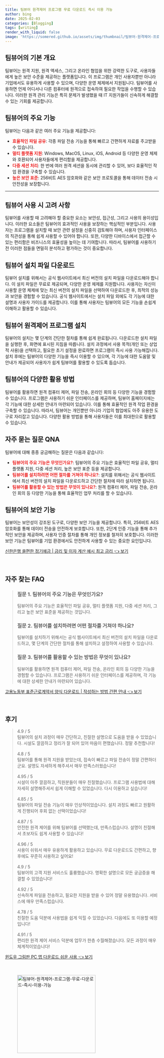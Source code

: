 ```yaml
---
title: 팀뷰어 원격제어 프로그램 무료 다운로드 즉시 이용 가능
author: bing
date: 2025-02-03
categories: [Blogging]
tags: [writing]
render_with_liquid: false
image: 'https://somered.github.io/assets/img/thumbnail/팀뷰어-원격제어-프로그램-무료-다운로드-즉시-이용-가능.webp'
---
```



<h2 id='팀뷰어_개요'>팀뷰어의 기본 개요</h2>

<p>팀뷰어는 원격 지원, 원격 액세스, 그리고 온라인 협업을 위한 강력한 도구로, 사용자들에게 높은 보안 수준을 제공하는 플랫폼입니다. 이 프로그램은 개인 사용자뿐만 아니라 기업에서도 유용하게 사용할 수 있으며, 다양한 운영 체제에서 지원됩니다. 팀뷰어를 사용하면 언제 어디서나 다른 컴퓨터에 원격으로 접속하여 필요한 작업을 수행할 수 있습니다. 이러한 원격 관리 기능은 특히 문제가 발생했을 때 IT 지원가들이 신속하게 해결할 수 있는 기회를 제공합니다.</p>

<h2 id='팀뷰어_주요_기능'>팀뷰어의 주요 기능</h2>

<p>팀뷰어는 다음과 같은 여러 주요 기능을 제공합니다:</p>

<ul>
    <li><b><span style="color: #ee2323;">효율적인 파일 공유</span></b>: 각종 파일 전송 기능을 통해 빠르고 간편하게 자료를 주고받을 수 있습니다.</li>
    <li><b><span style="color: #ee2323;">멀티 플랫폼 지원</span></b>: Windows, MacOS, Linux, iOS, Android 등 다양한 운영 체제와 호환되어 사용자들에게 편리함을 제공합니다.</li>
    <li><b><span style="color: #ee2323;">다중 세션 처리</span></b>: 한 번에 여러 원격 세션을 동시에 관리할 수 있어, 보다 효율적인 작업 환경을 구축할 수 있습니다.</li>
    <li><b><span style="color: #ee2323;">높은 보안 표준</span></b>: 256비트 AES 암호화와 같은 보안 프로토콜을 통해 데이터 전송 시 안전성을 보장합니다.</li>
</ul>

<hr />

<h2 id='팀뷰어_사용_고려사항'>팀뷰어 사용 시 고려 사항</h2>

<p>팀뷰어를 사용할 때 고려해야 할 중요한 요소는 보안성, 접근성, 그리고 사용의 용이성입니다. 이러한 요소들은 팀뷰어의 효과적인 사용을 보장하는 핵심적인 부분입니다. 사용자는 프로그램을 설치할 때 보안 관련 설정을 신중히 검토해야 하며, 사용자 인터페이스의 직관성을 통해 쉽게 사용할 수 있어야 합니다. 또한, 다양한 디바이스에서 접근할 수 있는 편리함은 비즈니스의 효율성을 높이는 데 기여합니다. 따라서, 팀뷰어를 사용하기 전 이러한 점들을 면밀히 분석하고 평가하는 것이 중요합니다.</p>

<h2 id='팀뷰어_설치_파일_다운로드'>팀뷰어 설치 파일 다운로드</h2>

<p>팀뷰어 설치를 위해서는 공식 웹사이트에서 최신 버전의 설치 파일을 다운로드해야 합니다. 이 설치 파일은 무료로 제공되며, 다양한 운영 체제를 지원합니다. 사용자는 자신이 사용할 운영 체제에 맞는 최신 버전의 설치 파일을 선택하여 다운로드한 후, 최적의 성능과 보안을 경험할 수 있습니다. 공식 웹사이트에서는 설치 파일 외에도 각 기능에 대한 설명과 사용자 가이드를 제공합니다. 이를 통해 사용자는 팀뷰어의 모든 기능을 손쉽게 이해하고 활용할 수 있습니다.</p>

<h2 id='팀뷰어_설치_방법'>팀뷰어 원격제어 프로그램 설치</h2>

<p>팀뷰어의 설치는 몇 단계의 간단한 절차를 통해 쉽게 완료됩니다. 다운로드한 설치 파일을 실행한 후, 화면에 표시된 지침을 따릅니다. 설치 과정에서 사용 목적(개인 또는 상업적 사용)을 선택하고, 필요한 초기 설정을 완료하면 프로그램이 즉시 사용 가능해집니다. 설치 후에는 팀뷰어의 다양한 기능을 즉시 이용할 수 있으며, 각 기능에 대한 도움말 및 안내가 제공되어 사용자가 쉽게 팀뷰어를 활용할 수 있도록 돕습니다.</p>

<h2 id='팀뷰어_활용_방법'>팀뷰어의 다양한 활용 방법</h2>

<p>팀뷰어를 활용하면 원격 컴퓨터 제어, 파일 전송, 온라인 회의 등 다양한 기능을 경험할 수 있습니다. 프로그램은 사용하기 쉬운 인터페이스를 제공하며, 팀뷰어 홈페이지에는 각 기능에 대한 상세한 안내가 마련되어 있습니다. 이를 통해 효율적인 원격 작업 환경을 구축할 수 있습니다. 따라서, 팀뷰어는 개인뿐만 아니라 기업의 협업에도 아주 유용한 도구로 자리잡고 있습니다. 다양한 활용 방법을 통해 사용자들은 이를 최대한으로 활용할 수 있습니다.</p>

<h2 id='자주_묻는_질문'>자주 묻는 질문 QNA</h2>

<p>팀뷰어에 대해 종종 궁금해하는 질문은 다음과 같습니다:</p>

<ul>
    <li><b><span style="color: #ee2323;">팀뷰어의 주요 기능은 무엇인가요?</span></b>: 팀뷰어의 주요 기능은 효율적인 파일 공유, 멀티 플랫폼 지원, 다중 세션 처리, 높은 보안 표준 등을 제공합니다.</li>
    <li><b><span style="color: #ee2323;">팀뷰어를 설치하려면 어떤 절차를 거쳐야 하나요?</span></b>: 설치를 위해서는 공식 웹사이트에서 최신 버전의 설치 파일을 다운로드하고 간단한 절차에 따라 설치하면 됩니다.</li>
    <li><b><span style="color: #ee2323;">팀뷰어를 활용할 수 있는 방법은 무엇이 있나요?</span></b>: 원격 컴퓨터 제어, 파일 전송, 온라인 회의 등 다양한 기능을 통해 효율적인 업무 처리를 할 수 있습니다.</li>
</ul>

<h2 id='팀뷰어_보안_기능'>팀뷰어의 보안 기능</h2>

<p>팀뷰어는 보안성이 강조된 도구로, 다양한 보안 기능을 제공합니다. 특히, 256비트 AES 암호화를 통해 데이터 전송을 안전하게 보호합니다. 또한, 2단계 인증 기능을 통해 추가적인 보안을 제공하며, 사용자 인증 절차를 통해 개인 정보를 철저히 보호합니다. 이러한 보안 기능은 팀뷰어를 기업 환경에서도 안전하게 사용할 수 있는 중요한 요인입니다.</p>


<p><a class="click-button" title="신한은행 쏠편한 정기예금 | 금리 및 이자 계산 예시 최고 금리" href="https://somered.github.io/posts/%EC%8B%A0%ED%95%9C%EC%9D%80%ED%96%89-%EC%8F%A0%ED%8E%B8%ED%95%9C-%EC%A0%95%EA%B8%B0%EC%98%88%EA%B8%88-%EA%B8%88%EB%A6%AC-%EB%B0%8F-%EC%9D%B4%EC%9E%90-%EA%B3%84%EC%82%B0-%EC%98%88%EC%8B%9C-%EC%B5%9C%EA%B3%A0-%EA%B8%88%EB%A6%AC/" rel="dofollow">신한은행 쏠편한 정기예금 | 금리 및 이자 계산 예시 최고 금리 👈 보기</a></p><br>
<h2 id='자주_찾는_FAQ'>자주 찾는 FAQ</h2>
<div itemscope="" itemtype="https://schema.org/FAQPage"> 
<blockquote> 
<div itemscope="" itemprop="mainEntity" itemtype="https://schema.org/Question"> 
<h3 itemprop="name">질문 1. 팀뷰어의 주요 기능은 무엇인가요?</h3> 
<div itemscope="" itemprop="acceptedAnswer" itemtype="https://schema.org/Answer"> 
<span itemprop="text"> 
<p>팀뷰어의 주요 기능은 효율적인 파일 공유, 멀티 플랫폼 지원, 다중 세션 처리, 그리고 높은 보안 표준을 제공하는 것입니다.</p> 
</span> </div> </div> 

<div itemscope="" itemprop="mainEntity" itemtype="https://schema.org/Question"> 
<h3 itemprop="name">질문 2. 팀뷰어를 설치하려면 어떤 절차를 거쳐야 하나요?</h3> 
<div itemscope="" itemprop="acceptedAnswer" itemtype="https://schema.org/Answer"> 
<span itemprop="text"> 
<p>팀뷰어를 설치하기 위해서는 공식 웹사이트에서 최신 버전의 설치 파일을 다운로드하고, 몇 단계의 간단한 절차를 통해 설치하고 설정하여 사용할 수 있습니다.</p> 
</span> </div> </div> 

<div itemscope="" itemprop="mainEntity" itemtype="https://schema.org/Question"> 
<h3 itemprop="name">질문 3. 팀뷰어를 활용할 수 있는 방법은 무엇이 있나요?</h3> 
<div itemscope="" itemprop="acceptedAnswer" itemtype="https://schema.org/Answer"> 
<span itemprop="text"> 
<p>팀뷰어를 활용하면 원격 컴퓨터 제어, 파일 전송, 온라인 회의 등 다양한 기능을 경험할 수 있습니다. 프로그램은 사용하기 쉬운 인터페이스를 제공하며, 각 기능에 대한 상세한 안내가 마련되어 있습니다.</p> 
</span> </div> </div> 

<p></blockquote> 
</div></p>
<p><a class="click-button" title="고용노동부 표준근로계약서 양식 다운로드 | 작성하는 방법 간편 안내" href="https://somered.github.io/posts/%EA%B3%A0%EC%9A%A9%EB%85%B8%EB%8F%99%EB%B6%80-%ED%91%9C%EC%A4%80%EA%B7%BC%EB%A1%9C%EA%B3%84%EC%95%BD%EC%84%9C-%EC%96%91%EC%8B%9D-%EB%8B%A4%EC%9A%B4%EB%A1%9C%EB%93%9C-%EC%9E%91%EC%84%B1%ED%95%98%EB%8A%94-%EB%B0%A9%EB%B2%95-%EA%B0%84%ED%8E%B8-%EC%95%88%EB%82%B4/" rel="dofollow">고용노동부 표준근로계약서 양식 다운로드 | 작성하는 방법 간편 안내 👈 보기</a></p><br>
<h2 id='후기'>후기</h2>
<div itemscope itemtype="https://schema.org/Product">
  <blockquote>
  <div itemprop="review" itemscope itemtype="https://schema.org/Review">
      <div itemprop="reviewRating" itemscope itemtype="https://schema.org/Rating"> <span itemprop="ratingValue">4.9</span> / <span itemprop="bestRating">5</span> </div>
      <span itemprop="reviewBody">팀뷰어의 설치 과정이 매우 간단하고, 친절한 설명으로 도움을 받을 수 있었습니다. 시설도 깔끔하고 정리가 잘 되어 있어 마음이 편했습니다. 정말 추천합니다!</span>
  </div>
  <br>
  <div itemprop="review" itemscope itemtype="https://schema.org/Review">
      <div itemprop="reviewRating" itemscope itemtype="https://schema.org/Rating"> <span itemprop="ratingValue">4.8</span> / <span itemprop="bestRating">5</span> </div>
      <span itemprop="reviewBody">팀뷰어를 통해 원격 지원을 받았는데, 접속이 빠르고 파일 전송이 정말 간편하더군요. 설명도 자세하게 해주셔서 매우 만족스러웠습니다!</span>
  </div>
  <br>
  <div itemprop="review" itemscope itemtype="https://schema.org/Review">
      <div itemprop="reviewRating" itemscope itemtype="https://schema.org/Rating"> <span itemprop="ratingValue">4.95</span> / <span itemprop="bestRating">5</span> </div>
      <span itemprop="reviewBody">시설이 아주 깔끔하고, 직원분들이 매우 친절했습니다. 프로그램 사용법에 대해 자세히 설명해주셔서 쉽게 이해할 수 있었습니다. 다시 이용하고 싶습니다!</span>
  </div>
  <br>
  <div itemprop="review" itemscope itemtype="https://schema.org/Review">
      <div itemprop="reviewRating" itemscope itemtype="https://schema.org/Rating"> <span itemprop="ratingValue">4.85</span> / <span itemprop="bestRating">5</span> </div>
      <span itemprop="reviewBody">팀뷰어의 파일 전송 기능이 매우 인상적이었습니다. 설치 과정도 빠르고 원활하게 진행되어 후회 없는 선택이었습니다!</span>
  </div>
  <br>
  <div itemprop="review" itemscope itemtype="https://schema.org/Review">
      <div itemprop="reviewRating" itemscope itemtype="https://schema.org/Rating"> <span itemprop="ratingValue">4.87</span> / <span itemprop="bestRating">5</span> </div>
      <span itemprop="reviewBody">안전한 원격 제어를 위해 팀뷰어를 선택했는데, 만족스럽습니다. 설명이 친절해서 초보자도 쉽게 사용할 수 있습니다!</span>
  </div>
  <br>
  <div itemprop="review" itemscope itemtype="https://schema.org/Review">
      <div itemprop="reviewRating" itemscope itemtype="https://schema.org/Rating"> <span itemprop="ratingValue">4.96</span> / <span itemprop="bestRating">5</span> </div>
      <span itemprop="reviewBody">사용이 쉬워서 매우 유용하게 활용하고 있습니다. 무료 다운로드도 간편하고, 향후에도 꾸준히 사용하고 싶어요!</span>
  </div>
  <br>
  <div itemprop="review" itemscope itemtype="https://schema.org/Review">
      <div itemprop="reviewRating" itemscope itemtype="https://schema.org/Rating"> <span itemprop="ratingValue">4.9</span> / <span itemprop="bestRating">5</span> </div>
      <span itemprop="reviewBody">팀뷰어의 고객 지원 서비스도 훌륭했습니다. 명확한 설명으로 모든 궁금증을 해결할 수 있었습니다!</span>
  </div>
  <br>
  <div itemprop="review" itemscope itemtype="https://schema.org/Review">
      <div itemprop="reviewRating" itemscope itemtype="https://schema.org/Rating"> <span itemprop="ratingValue">4.92</span> / <span itemprop="bestRating">5</span> </div>
      <span itemprop="reviewBody">신속하게 파일을 전송하고, 필요한 지원을 받을 수 있어 정말 유용했습니다. 서비스에 매우 만족스럽습니다.</span>
  </div>
  <br>
  <div itemprop="review" itemscope itemtype="https://schema.org/Review">
      <div itemprop="reviewRating" itemscope itemtype="https://schema.org/Rating"> <span itemprop="ratingValue">4.78</span> / <span itemprop="bestRating">5</span> </div>
      <span itemprop="reviewBody">친절한 도움 덕분에 사용법을 쉽게 익힐 수 있었습니다. 다음에도 또 이용할 예정입니다!</span>
  </div>
  <br>
  <div itemprop="review" itemscope itemtype="https://schema.org/Review">
      <div itemprop="reviewRating" itemscope itemtype="https://schema.org/Rating"> <span itemprop="ratingValue">4.91</span> / <span itemprop="bestRating">5</span> </div>
      <span itemprop="reviewBody">편리한 원격 제어 서비스 덕분에 업무가 한층 수월해졌습니다. 모든 과정이 매우 체계적이었습니다!</span>
  </div>
  </blockquote>
</div>
<p><a class="click-button" title="윈도우 그림판 PC 앱 다운로드 쉬운 사용" href="https://somered.github.io/posts/%EC%9C%88%EB%8F%84%EC%9A%B0-%EA%B7%B8%EB%A6%BC%ED%8C%90-PC-%EC%95%B1-%EB%8B%A4%EC%9A%B4%EB%A1%9C%EB%93%9C-%EC%89%AC%EC%9A%B4-%EC%82%AC%EC%9A%A9/" rel="dofollow">윈도우 그림판 PC 앱 다운로드 쉬운 사용 👈 보기</a></p><br>
<figure class="image"><img src="https://somered.github.io/assets/img/thumbnail/팀뷰어-원격제어-프로그램-무료-다운로드-즉시-이용-가능.webp" alt="팀뷰어-원격제어-프로그램-무료-다운로드-즉시-이용-가능" width="256" height="256"></figure>